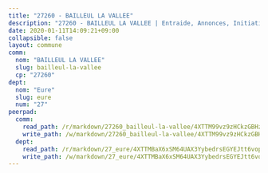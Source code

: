 ```yaml
---
title: "27260 - BAILLEUL LA VALLEE"
description: "27260 - BAILLEUL LA VALLEE | Entraide, Annonces, Initiatives"
date: 2020-01-11T14:09:21+09:00
collapsible: false
layout: commune
comm:
  nom: "BAILLEUL LA VALLEE"
  slug: bailleul-la-vallee
  cp: "27260"
dept:
  nom: "Eure"
  slug: eure
  num: "27"
peerpad:
  comm:
    read_path: /r/markdown/27260_bailleul-la-vallee/4XTTM99vz9zHCkzGBHzcq9ACDWCW3DSpGp7Ewtse9Pxb4dQqo
    write_path: /w/markdown/27260_bailleul-la-vallee/4XTTM99vz9zHCkzGBHzcq9ACDWCW3DSpGp7Ewtse9Pxb4dQqo-K3TgUsDtLK2YG1KARtGxq25DHehJ7TmE1vgvbgokEv88PFJkTrEVexxuC2rEf975mgec8y2opdR3cE4DFSrz8JCJ4DH7cPeMkjAK9DyxzCGcsJ3ekmCEpBPV7ZyfJe2912AdQAhF
  dept:
    read_path: /r/markdown/27_eure/4XTTMBaX6xSM64UAX3YybedrsEGYEJtt6vopdQsPEFtGijgwg
    write_path: /w/markdown/27_eure/4XTTMBaX6xSM64UAX3YybedrsEGYEJtt6vopdQsPEFtGijgwg-K3TgUmjy61Gu7ZFzjoVmiacXP2Rc4pq6sxVCYUX3mFQZWQw9yCKsEoAMagtuW4jJTYhK96DsWW4cPmZLagvQNZ34BscGcu4btrtJibt18c1mpqofaWe6Q3RartDiuMTjY7NrsH4r
---
```


